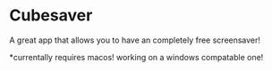 # Cubesaver
A great app that allows you to have an completely free screensaver!

*currentally requires macos! working on a windows compatable one!
